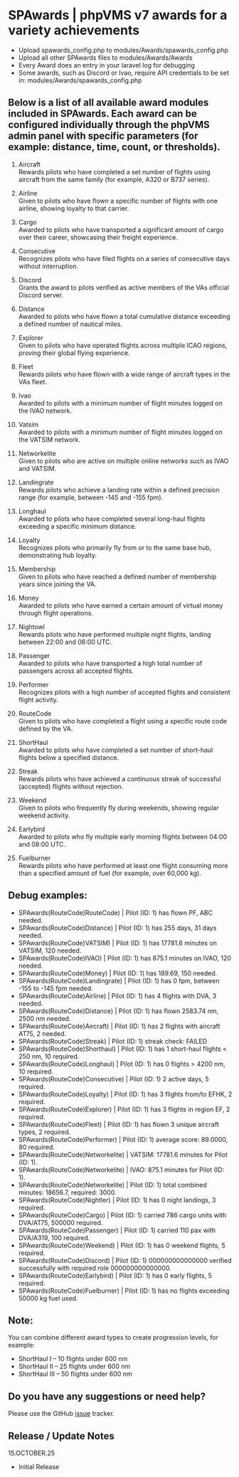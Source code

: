 # SPAwards | phpVMS v7 awards for a variety achievements

* Upload spawards_config.php to modules/Awards/spawards_config.php
* Upload all other SPAwards files to modules/Awards/Awards
* Every Award does an entry in your laravel log for debugging
* Some awards, such as Discord or Ivao, require API credentials to be set in: modules/Awards/spawards_config.php

## Below is a list of all available award modules included in SPAwards. Each award can be configured individually through the phpVMS admin panel with specific parameters (for example: distance, time, count, or thresholds).

1. Aircraft<br>
Rewards pilots who have completed a set number of flights using aircraft from the same family (for example, A320 or B737 series).

3. Airline<br>
Given to pilots who have flown a specific number of flights with one airline, showing loyalty to that carrier.

4. Cargo<br>
Awarded to pilots who have transported a significant amount of cargo over their career, showcasing their freight experience.

5. Consecutive<br>
Recognizes pilots who have filed flights on a series of consecutive days without interruption.

6. Discord<br>
Grants the award to pilots verified as active members of the VAs official Discord server.

7. Distance<br>
Awarded to pilots who have flown a total cumulative distance exceeding a defined number of nautical miles.

8. Explorer<br>
Given to pilots who have operated flights across multiple ICAO regions, proving their global flying experience.

9. Fleet<br>
Rewards pilots who have flown with a wide range of aircraft types in the VAs fleet.

10. Ivao<br>
Awarded to pilots with a minimum number of flight minutes logged on the IVAO network.

11. Vatsim<br>
Awarded to pilots with a minimum number of flight minutes logged on the VATSIM network.

12. Networkelite<br>
Given to pilots who are active on multiple online networks such as IVAO and VATSIM.

13. Landingrate<br>
Rewards pilots who achieve a landing rate within a defined precision range (for example, between -145 and -155 fpm).

14. Longhaul<br>
Awarded to pilots who have completed several long-haul flights exceeding a specific minimum distance.

15. Loyalty<br>
Recognizes pilots who primarily fly from or to the same base hub, demonstrating hub loyalty.

16. Membership<br>
Given to pilots who have reached a defined number of membership years since joining the VA.

17. Money<br>
Awarded to pilots who have earned a certain amount of virtual money through flight operations.

18. Nightowl<br>
Rewards pilots who have performed multiple night flights, landing between 22:00 and 06:00 UTC.

19. Passenger<br>
Awarded to pilots who have transported a high total number of passengers across all accepted flights.

20. Performer<br>
Recognizes pilots with a high number of accepted flights and consistent flight activity.

21. RouteCode<br>
Given to pilots who have completed a flight using a specific route code defined by the VA.

22. ShortHaul<br>
Awarded to pilots who have completed a set number of short-haul flights below a specified distance.

23. Streak<br>
Rewards pilots who have achieved a continuous streak of successful (accepted) flights without rejection.

24. Weekend<br>
Given to pilots who frequently fly during weekends, showing regular weekend activity.

25. Earlybird<br>
Awarded to pilots who fly multiple early morning flights between 04:00 and 08:00 UTC.

26. Fuelburner<br>
Rewards pilots who have performed at least one flight consuming more than a specified amount of fuel (for example, over 60,000 kg).

## Debug examples:

* SPAwards(RouteCode)RouteCode) | Pilot (ID: 1) has flown PF, ABC needed.  
* SPAwards(RouteCode)Distance) | Pilot (ID: 1) has 255 days, 31 days needed.  
* SPAwards(RouteCode)VATSIM) | Pilot (ID: 1) has 17781.6 minutes on VATSIM, 120 needed.  
* SPAwards(RouteCode)IVAO) | Pilot (ID: 1) has 875.1 minutes on IVAO, 120 needed.  
* SPAwards(RouteCode)Money) | Pilot (ID: 1) has 189.69, 150 needed.  
* SPAwards(RouteCode)Landingrate) | Pilot (ID: 1) has 0 fpm, between -155 to -145 fpm needed.  
* SPAwards(RouteCode)Airline) | Pilot (ID: 1) has 4 flights with DVA, 3 needed.  
* SPAwards(RouteCode)Distance) | Pilot (ID: 1) has flown 2583.74 nm, 2500 nm needed.  
* SPAwards(RouteCode)Aircraft) | Pilot (ID: 1) has 2 flights with aircraft AT75, 2 needed.  
* SPAwards(RouteCode)Streak) | Pilot (ID: 1) streak check: FAILED  
* SPAwards(RouteCode)Shorthaul) | Pilot (ID: 1) has 1 short-haul flights < 250 nm, 10 required.  
* SPAwards(RouteCode)Longhaul) | Pilot (ID: 1) has 0 flights > 4200 nm, 10 required.  
* SPAwards(RouteCode)Consecutive) | Pilot (ID: 1) 2 active days, 5 required.  
* SPAwards(RouteCode)Loyalty) | Pilot (ID: 1) has 3 flights from/to EFHK, 2 required.  
* SPAwards(RouteCode)Explorer) | Pilot (ID: 1) has 3 flights in region EF, 2 required.  
* SPAwards(RouteCode)Fleet) | Pilot (ID: 1) has flown 3 unique aircraft types, 2 required.  
* SPAwards(RouteCode)Performer) | Pilot (ID: 1) average score: 89.0000,  80 required.  
* SPAwards(RouteCode)Networkelite) | VATSIM: 17781.6 minutes for Pilot (ID: 1).  
* SPAwards(RouteCode)Networkelite) | IVAO: 875.1 minutes for Pilot (ID: 1).  
* SPAwards(RouteCode)Networkelite) | Pilot (ID: 1) total combined minutes: 18656.7, required: 3000.  
* SPAwards(RouteCode)Nightler) | Pilot (ID: 1) has 0 night landings, 3 required.  
* SPAwards(RouteCode)Cargo) | Pilot (ID: 1) carried 786 cargo units with DVA/AT75, 500000 required.  
* SPAwards(RouteCode)Passenger) | Pilot (ID: 1) carried 110 pax with DVA/A319, 100 required.  
* SPAwards(RouteCode)Weekend) | Pilot (ID: 1) has 0 weekend flights, 5 required.  
* SPAwards(RouteCode)Discord) | Pilot (ID: 1) 000000000000000 verified successfully with required role 000000000000000.  
* SPAwards(RouteCode)Earlybird) | Pilot (ID: 1) has 0 early flights, 5 required.  
* SPAwards(RouteCode)Fuelburner) | Pilot (ID: 1) has no flights exceeding 50000 kg fuel used. 

## Note:

You can combine different award types to create progression levels, for example:

- ShortHaul I – 10 flights under 600 nm
- ShortHaul II – 25 flights under 600 nm
- ShortHaul III – 50 flights under 600 nm

## Do you have any suggestions or need help?
Please use the GitHub [issue](https://github.com/PaintSplasher/phpvms7_SPAwards/issues) tracker.

## Release / Update Notes

15.OCTOBER.25

* Initial Release
